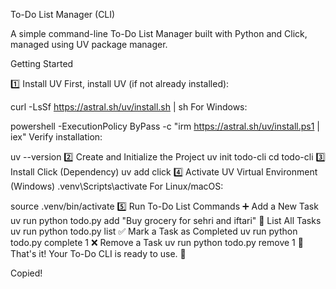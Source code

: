 To-Do List Manager (CLI)

A simple command-line To-Do List Manager built with Python and Click, managed using UV package manager.

Getting Started

1️⃣ Install UV
First, install UV (if not already installed):

curl -LsSf https://astral.sh/uv/install.sh | sh
For Windows:

powershell -ExecutionPolicy ByPass -c "irm https://astral.sh/uv/install.ps1 | iex"
Verify installation:

uv --version
2️⃣ Create and Initialize the Project
uv init todo-cli
cd todo-cli
3️⃣ Install Click (Dependency)
uv add click
4️⃣ Activate UV Virtual Environment (Windows)
.venv\Scripts\activate
For Linux/macOS:

source .venv/bin/activate
5️⃣ Run To-Do List Commands
➕ Add a New Task
uv run python todo.py add "Buy grocery for sehri and iftari"
📜 List All Tasks
uv run python todo.py list
✅ Mark a Task as Completed
uv run python todo.py complete 1
❌ Remove a Task
uv run python todo.py remove 1
🎉 That's it! Your To-Do CLI is ready to use. 🚀

Copied!  